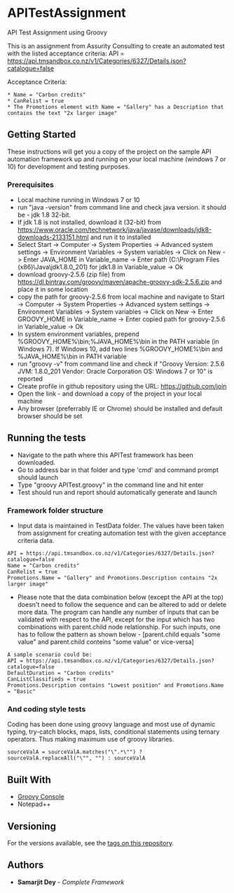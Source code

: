 # APITestAssignment
API Test Assignment using Groovy

This is an assignment from Assurity Consulting to create an automated test with the listed acceptance criteria:
API = https://api.tmsandbox.co.nz/v1/Categories/6327/Details.json?catalogue=false

Acceptance Criteria:

	* Name = "Carbon credits"
	* CanRelist = true
	* The Promotions element with Name = "Gallery" has a Description that contains the text "2x larger image" 

## Getting Started

These instructions will get you a copy of the project on the sample API automation framework up and running on your local machine (windows 7 or 10) for development and testing purposes. 


### Prerequisites

* Local machine running in Windows 7 or 10
* run "java -version" from command line and check java version. it should be - jdk 1.8 32-bit. 
* If jdk 1.8 is not installed, download it (32-bit) from https://www.oracle.com/technetwork/java/javase/downloads/jdk8-downloads-2133151.html and run it to installed
* Select Start -> Computer -> System Properties -> Advanced system settings -> Environment Variables -> System variables -> Click on New -> Enter JAVA_HOME in Variable_name -> Enter path (C:\Program Files (x86)\Java\jdk1.8.0_201) for jdk1.8 in Variable_value -> Ok
* download groovy-2.5.6 (zip file) from https://dl.bintray.com/groovy/maven/apache-groovy-sdk-2.5.6.zip and place it in some location
* copy the path for groovy-2.5.6 from local machine and navigate to Start -> Computer -> System Properties -> Advanced system settings -> Environment Variables -> System variables -> Click on New -> Enter GROOVY_HOME in Variable_name -> Enter copied path for groovy-2.5.6 in Variable_value -> Ok
* In system environment variables, prepend %GROOVY_HOME%\bin;%JAVA_HOME%\bin in the PATH variable (in Windows 7). If Windows 10, add two lines %GROOVY_HOME%\bin and %JAVA_HOME%\bin in PATH variable
* run "groovy -v" from command line and check if "Groovy Version: 2.5.6 JVM: 1.8.0_201 Vendor: Oracle Corporation OS: Windows 7 or 10" is reported 
* Create profile in github repository using the URL: https://github.com/join
* Open the link - and download a copy of the project in your local machine
* Any browser (preferrably IE or Chrome) should be installed and default browser should be set

## Running the tests

* Navigate to the path where this APITest framework has been downloaded.
* Go to address bar in that folder and type 'cmd' and command prompt should launch
* Type "groovy APITest.groovy" in the command line and hit enter
* Test should run and report should automatically generate and launch

### Framework folder structure


* Input data is maintained in TestData folder. The values have been taken from assignment for creating automation test with the given acceptance criteria data. 
```
API = https://api.tmsandbox.co.nz/v1/Categories/6327/Details.json?catalogue=false
Name = "Carbon credits"
CanRelist = true
Promotions.Name = "Gallery" and Promotions.Description contains "2x larger image"
```
* Please note that the data combination below (except the API at the top) doesn't need to follow the sequence and can be altered to add or delete more data. The program can handle any number of inputs that can be validated with respect to the API, except for the input which has two combinations with parent.child node relationship. For such inputs, one has to follow the pattern as shown below - [parent.child equals "some value" and parent.child conteins "some value" or vice-versa]
```
A sample scenario could be:
API = https://api.tmsandbox.co.nz/v1/Categories/6327/Details.json?catalogue=false
DefaultDuration = "Carbon credits"
CanListClassifieds = true
Promotions.Description contains "Lowest position" and Promotions.Name = "Basic"
```

### And coding style tests

Coding has been done using groovy language and most use of dynamic typing, try-catch blocks, maps, lists, conditional statements using ternary operators. Thus making maximum use of groovy libraries.

```
sourceValA = sourceValA.matches("\".*\"") ? sourceValA.replaceAll("\"", "") : sourceValA
```

## Built With

* [Groovy Console](https://dl.bintray.com/groovy/maven/apache-groovy-sdk-2.5.6.zip)
* Notepad++

## Versioning

For the versions available, see the [tags on this repository](https://github.com/your/project/tags). 

## Authors

* **Samarjit Dey** - *Complete Framework*
